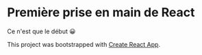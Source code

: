 # Première prise en main de React

Ce n'est que le début 😀

This project was bootstrapped with [Create React App](https://github.com/facebook/create-react-app).

